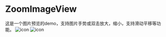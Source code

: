# ZoomImageView 
这是一个图片预览的demo，支持图片手势或双击放大，缩小，支持滑动平移等功能。
![icon](https://github.com/wangjia55/ZoomImageView/blob/master/screen_shot2.png)
![icon](https://github.com/wangjia55/ZoomImageView/blob/master/screen_shot1.png)
